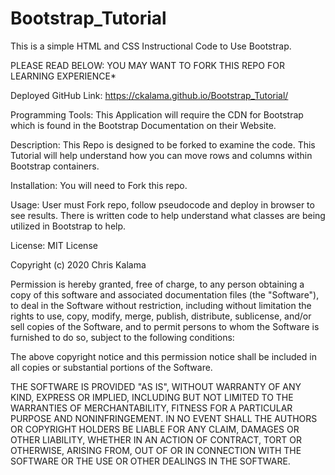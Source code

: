 # Bootstrap_Tutorial

This is a simple HTML and CSS Instructional Code to Use Bootstrap. 

PLEASE READ BELOW: YOU MAY WANT TO FORK THIS REPO FOR LEARNING EXPERIENCE*

Deployed GitHub Link: https://ckalama.github.io/Bootstrap_Tutorial/

Programming Tools: This Application will require the CDN for Bootstrap which is found in the Bootstrap Documentation on their Website. 

Description: This Repo is designed to be forked to examine the code. This Tutorial will help understand how you can move rows and columns within Bootstrap containers.

Installation: You will need to Fork this repo.

Usage: User must Fork repo, follow pseudocode and deploy in browser to see results. There is written code to help understand what classes are being utilized in Bootstrap to help. 

License: MIT License

Copyright (c) 2020 Chris Kalama

Permission is hereby granted, free of charge, to any person obtaining a copy of this software and associated documentation files (the "Software"), to deal in the Software without restriction, including without limitation the rights to use, copy, modify, merge, publish, distribute, sublicense, and/or sell copies of the Software, and to permit persons to whom the Software is furnished to do so, subject to the following conditions:

The above copyright notice and this permission notice shall be included in all copies or substantial portions of the Software.

THE SOFTWARE IS PROVIDED "AS IS", WITHOUT WARRANTY OF ANY KIND, EXPRESS OR IMPLIED, INCLUDING BUT NOT LIMITED TO THE WARRANTIES OF MERCHANTABILITY, FITNESS FOR A PARTICULAR PURPOSE AND NONINFRINGEMENT. IN NO EVENT SHALL THE AUTHORS OR COPYRIGHT HOLDERS BE LIABLE FOR ANY CLAIM, DAMAGES OR OTHER LIABILITY, WHETHER IN AN ACTION OF CONTRACT, TORT OR OTHERWISE, ARISING FROM, OUT OF OR IN CONNECTION WITH THE SOFTWARE OR THE USE OR OTHER DEALINGS IN THE SOFTWARE.
